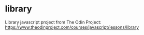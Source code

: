 # library
Library javascript project from The Odin Project: https://www.theodinproject.com/courses/javascript/lessons/library